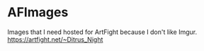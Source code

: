 # AFImages

Images that I need hosted for ArtFight because I don't like Imgur.
https://artfight.net/~Ditrus_Night
